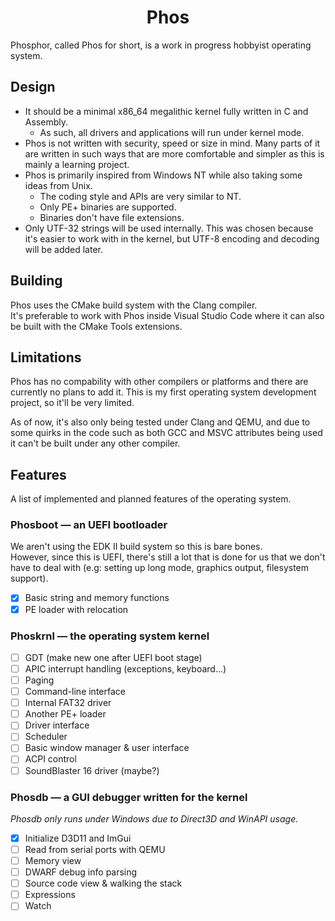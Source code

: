 <h1 align="center">Phos</h1>

Phosphor, called Phos for short, is a work in progress hobbyist operating system.

## Design

- It should be a minimal x86_64 megalithic kernel fully written in C and Assembly.
	- As such, all drivers and applications will run under kernel mode.
- Phos is not written with security, speed or size in mind. Many parts of it are written in such ways that are more comfortable and simpler as this is mainly a learning project.
- Phos is primarily inspired from Windows NT while also taking some ideas from Unix.
	- The coding style and APIs are very similar to NT.
	- Only PE+ binaries are supported.
	- Binaries don't have file extensions.
- Only UTF-32 strings will be used internally. This was chosen because it's easier to work with in the kernel, but UTF-8 encoding and decoding will be added later.

## Building

Phos uses the CMake build system with the Clang compiler. \
It's preferable to work with Phos inside Visual Studio Code where it can also be built with the CMake Tools extensions.

## Limitations

Phos has no compability with other compilers or platforms and there are currently no plans to add it. This is my first operating system development project, so it'll be very limited.

As of now, it's also only being tested under Clang and QEMU, and due to some quirks in the code such as both GCC and MSVC attributes being used it can't be built under any other compiler.

## Features

A list of implemented and planned features of the operating system.

### Phosboot &mdash; an UEFI bootloader

We aren't using the EDK II build system so this is bare bones. \
However, since this is UEFI, there's still a lot that is done for us that we don't have to deal with (e.g: setting up long mode, graphics output, filesystem support).

- [x] Basic string and memory functions
- [x] PE loader with relocation

### Phoskrnl &mdash; the operating system kernel

- [ ] GDT (make new one after UEFI boot stage)
- [ ] APIC interrupt handling (exceptions, keyboard...)
- [ ] Paging
- [ ] Command-line interface
- [ ] Internal FAT32 driver
- [ ] Another PE+ loader
- [ ] Driver interface
- [ ] Scheduler
- [ ] Basic window manager & user interface
- [ ] ACPI control
- [ ] SoundBlaster 16 driver (maybe?)

### Phosdb &mdash; a GUI debugger written for the kernel

*Phosdb only runs under Windows due to Direct3D and WinAPI usage.*

- [x] Initialize D3D11 and ImGui
- [ ] Read from serial ports with QEMU
- [ ] Memory view
- [ ] DWARF debug info parsing
- [ ] Source code view & walking the stack
- [ ] Expressions
- [ ] Watch
